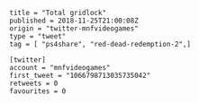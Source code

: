 ```
title = "Total gridlock"
published = 2018-11-25T21:00:08Z
origin = "twitter-mnfvideogames"
type = "tweet"
tag = [ "ps4share", "red-dead-redemption-2",]

[twitter]
account = "mnfvideogames"
first_tweet = "1066798713035735042"
retweets = 0
favourites = 0
```

<p class='image'><img src='https://mnf.m17s.net/2018/11/25/Ds4HxgZWsAIZ0e3.jpg' alt=''></p>

